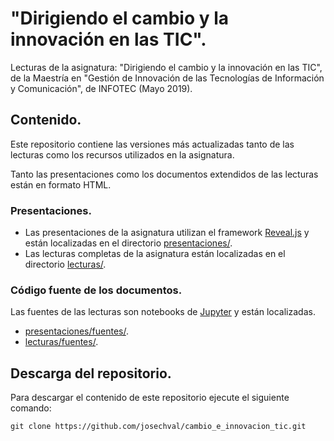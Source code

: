 # "Dirigiendo el cambio y la innovación en las TIC".

Lecturas de la asignatura: "Dirigiendo el cambio y la innovación en las TIC", de la 
Maestría en "Gestión de Innovación de las Tecnologías de Información y Comunicación", de INFOTEC (Mayo 2019).

## Contenido.

Este repositorio contiene las versiones más actualizadas tanto de las lecturas como los recursos utilizados en la asignatura. 

Tanto las presentaciones como los documentos extendidos de las lecturas están en formato HTML.

### Presentaciones.

* Las presentaciones de la asignatura utilizan el framework [Reveal.js](https://revealjs.com) y están localizadas en el directorio [presentaciones/](presentaciones/).
* Las lecturas completas de la asignatura están localizadas en el directorio [lecturas/](lecturas/).

### Código fuente de los documentos.

Las fuentes de las lecturas son notebooks de [Jupyter](https://jupyter.org) y están localizadas.

* [presentaciones/fuentes/](presentaciones/fuentes/).
* [lecturas/fuentes/](lecturas/fuentes/).

## Descarga del repositorio.

Para descargar el contenido de este repositorio ejecute el siguiente comando:

```git clone https://github.com/josechval/cambio_e_innovacion_tic.git```